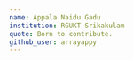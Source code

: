 ```yaml
---
name: Appala Naidu Gadu
institution: RGUKT Srikakulam
quote: Born to contribute.
github_user: arrayappy
---
```


